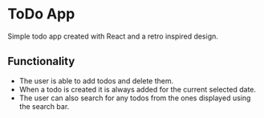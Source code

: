 # ToDo App

Simple todo app created with React and a retro inspired design.

## Functionality

- The user is able to add todos and delete them. 
- When a todo is created it is always added for the current selected date.
- The user can also search for any todos from the ones displayed using the search bar.
